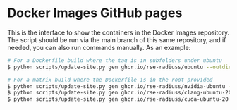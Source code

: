 # Docker Images GitHub pages

This is the interface to show the containers in the Docker Images repository.
The script should be run via the main branch of this same repository, and if needed,
you can also run commands manually. As an example:


```bash
# For a Dockerfile build where the tag is in subfolders under ubuntu
$ python scripts/update-site.py gen ghcr.io/rse-radiuss/ubuntu --outdir $PWD/_library --root ubuntu/

# For a matrix build where the Dockerfile is in the root provided
$ python scripts/update-site.py gen ghcr.io/rse-radiuss/nvidia-ubuntu --outdir $PWD/_library --dockerfile nvidia-ubuntu
$ python scripts/update-site.py gen ghcr.io/rse-radiuss/clang-ubuntu-20.04 --outdir $PWD/_library --dockerfile ubuntu/clang
$ python scripts/update-site.py gen ghcr.io/rse-radiuss/cuda-ubuntu-20.04 --outdir $PWD/_library --dockerfile ubuntu/cuda
```
